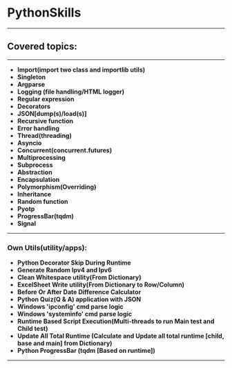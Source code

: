 # PythonSkills
* **
## Covered topics:
* **
* **Import(import two class and importlib utils)**
* **Singleton**
* **Argparse**
* **Logging (file handling/HTML logger)**
* **Regular expression**
* **Decorators**
* **JSON[dump(s)/load(s)]**
* **Recursive function**
* **Error handling**
* **Thread(threading)**
* **Asyncio**
* **Concurrent(concurrent.futures)**
* **Multiprocessing**
* **Subprocess**
* **Abstraction**
* **Encapsulation**
* **Polymorphism(Overriding)**
* **Inheritance**
* **Random function**
* **Pyotp**
* **ProgressBar(tqdm)**
* **Signal**
* **
### Own Utils(utility/apps):
* **Python Decorator Skip During Runtime**
* **Generate Random Ipv4 and Ipv6**
* **Clean Whitespace utility(From Dictionary)**
* **ExcelSheet Write utility(From Dictionary to Row/Column)**
* **Before Or After Date Difference Calculator**
* **Python Quiz(Q & A) application with JSON**
* **Windows 'ipconfig' cmd parse logic**
* **Windows 'systeminfo' cmd parse logic**
* **Runtime Based Script Execution(Multi-threads to run Main test and Child test)**
* **Update All Total Runtime (Calculate and Update all total runtime [child, base and main] from Dictionary)**
* **Python ProgressBar (tqdm [Based on runtime])**
* **
